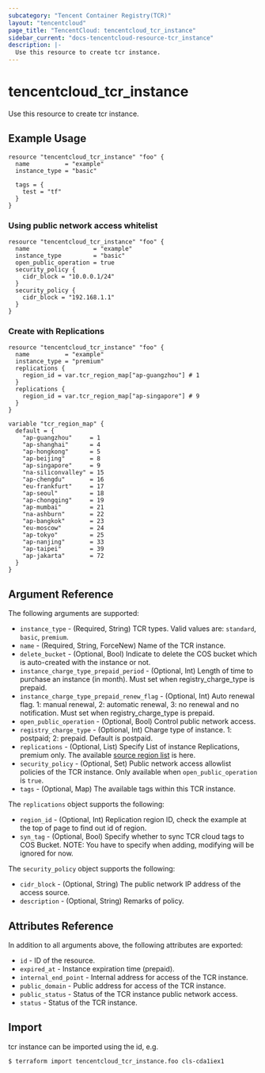 ```yaml
---
subcategory: "Tencent Container Registry(TCR)"
layout: "tencentcloud"
page_title: "TencentCloud: tencentcloud_tcr_instance"
sidebar_current: "docs-tencentcloud-resource-tcr_instance"
description: |-
  Use this resource to create tcr instance.
---
```


# tencentcloud_tcr_instance

Use this resource to create tcr instance.

## Example Usage

```hcl
resource "tencentcloud_tcr_instance" "foo" {
  name          = "example"
  instance_type = "basic"

  tags = {
    test = "tf"
  }
}
```

### Using public network access whitelist

```hcl
resource "tencentcloud_tcr_instance" "foo" {
  name                  = "example"
  instance_type         = "basic"
  open_public_operation = true
  security_policy {
    cidr_block = "10.0.0.1/24"
  }
  security_policy {
    cidr_block = "192.168.1.1"
  }
}
```

### Create with Replications

```hcl
resource "tencentcloud_tcr_instance" "foo" {
  name          = "example"
  instance_type = "premium"
  replications {
    region_id = var.tcr_region_map["ap-guangzhou"] # 1
  }
  replications {
    region_id = var.tcr_region_map["ap-singapore"] # 9
  }
}

variable "tcr_region_map" {
  default = {
    "ap-guangzhou"     = 1
    "ap-shanghai"      = 4
    "ap-hongkong"      = 5
    "ap-beijing"       = 8
    "ap-singapore"     = 9
    "na-siliconvalley" = 15
    "ap-chengdu"       = 16
    "eu-frankfurt"     = 17
    "ap-seoul"         = 18
    "ap-chongqing"     = 19
    "ap-mumbai"        = 21
    "na-ashburn"       = 22
    "ap-bangkok"       = 23
    "eu-moscow"        = 24
    "ap-tokyo"         = 25
    "ap-nanjing"       = 33
    "ap-taipei"        = 39
    "ap-jakarta"       = 72
  }
}
```

## Argument Reference

The following arguments are supported:

* `instance_type` - (Required, String) TCR types. Valid values are: `standard`, `basic`, `premium`.
* `name` - (Required, String, ForceNew) Name of the TCR instance.
* `delete_bucket` - (Optional, Bool) Indicate to delete the COS bucket which is auto-created with the instance or not.
* `instance_charge_type_prepaid_period` - (Optional, Int) Length of time to purchase an instance (in month). Must set when registry_charge_type is prepaid.
* `instance_charge_type_prepaid_renew_flag` - (Optional, Int) Auto renewal flag. 1: manual renewal, 2: automatic renewal, 3: no renewal and no notification. Must set when registry_charge_type is prepaid.
* `open_public_operation` - (Optional, Bool) Control public network access.
* `registry_charge_type` - (Optional, Int) Charge type of instance. 1: postpaid; 2: prepaid. Default is postpaid.
* `replications` - (Optional, List) Specify List of instance Replications, premium only. The available [source region list](https://www.tencentcloud.com/document/api/1051/41101) is here.
* `security_policy` - (Optional, Set) Public network access allowlist policies of the TCR instance. Only available when `open_public_operation` is `true`.
* `tags` - (Optional, Map) The available tags within this TCR instance.

The `replications` object supports the following:

* `region_id` - (Optional, Int) Replication region ID, check the example at the top of page to find out id of region.
* `syn_tag` - (Optional, Bool) Specify whether to sync TCR cloud tags to COS Bucket. NOTE: You have to specify when adding, modifying will be ignored for now.

The `security_policy` object supports the following:

* `cidr_block` - (Optional, String) The public network IP address of the access source.
* `description` - (Optional, String) Remarks of policy.

## Attributes Reference

In addition to all arguments above, the following attributes are exported:

* `id` - ID of the resource.
* `expired_at` - Instance expiration time (prepaid).
* `internal_end_point` - Internal address for access of the TCR instance.
* `public_domain` - Public address for access of the TCR instance.
* `public_status` - Status of the TCR instance public network access.
* `status` - Status of the TCR instance.


## Import

tcr instance can be imported using the id, e.g.

```
$ terraform import tencentcloud_tcr_instance.foo cls-cda1iex1
```

